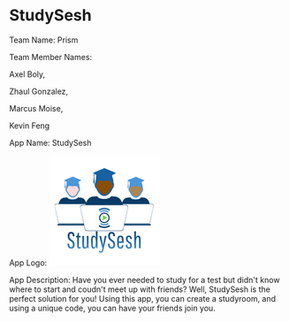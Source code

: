 # StudySesh 
 Team Name: Prism 
 
 Team Member Names:
 
 Axel Boly,   
 
 Zhaul Gonzalez,  
 
 Marcus Moise, 
 
 Kevin Feng   
 
 App Name: StudySesh  
 
 App Logo: 
 ![Logo](e19b6aad-83cc-4e7b-afb9-ea7dc8641f67_200x200.png)  
 
 App Description: 
  Have you ever needed to study for a test but didn't know where to start and coudn't meet up with friends? Well, StudySesh is the perfect solution for you! Using this app, you can create a studyroom, and using a unique code, you can have your friends join you.
 
 
